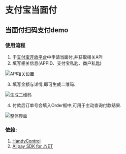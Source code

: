 # 支付宝当面付
## 当面付扫码支付demo
### 使用流程
1. 于[支付宝开放平台](https://open.alipay.com/ "支付宝开放平台")中申请当面付,并获取相关API
2. 填写相关信息(APPID、支付宝私匙、商户私匙)

![API相关设置](https://cdn.sauyoo.com/2020/02/24/1582532610.png)

3. 填写金额与详情,即可生成二维码.

![生成二维码](https://cdn.sauyoo.com/2020/02/24/1582532641.png)

4. 付款后订单号会填入Order框中,可用于主动查询付款结果.

![整体界面](https://cdn.sauyoo.com/2020/02/24/1582532560.png)

### 依赖:
1. [HandyControl](https://github.com/HandyOrg/HandyControl "HandyControl")
2. [Alipay SDK for .NET](https://github.com/alipay/alipay-sdk-net-all "Alipay SDK for .NET")